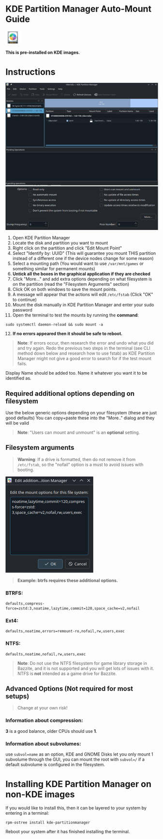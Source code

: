 # KDE Partition Manager Auto-Mount Guide

<!-- ANCHOR: METADATA -->
<!--{"url_discourse": "https://universal-blue.discourse.group/docs?topic=3780", "fetched_at": "2024-09-03 16:43:09.824214+00:00"}-->
<!-- ANCHOR_END: METADATA -->

![KDE|48x48](../img/KDE.png)

**This is pre-installed on KDE images.**

# Instructions

![KDE Partition Manager|690x462, 75%](../img/o0eqJ0Eg45DagNv4qBb3ev5pohU.png)
![Do not check the boxes!|690x197](../img/ouTOEbJCNdYgjmANiiWYSP9IuNM.png)

1.  Open KDE Partition Manager
2.  Locate the disk and partition you want to mount
3.  Right click on the partition and click "Edit Mount Point"
4.  Select "Identify by: UUID" (This will guarantee you mount THIS partition instead of a different one if the device nodes change for some reason)
5.  Select a mounting path (You would want to use `/var/mnt/games` or something similar for permanent mounts)
6.  **Untick all the boxes in the graphical application if they are checked**
7.  Click "More..." and add extra options depending on what filesystem is on the partition (read the "Filesystem Arguments" section)
8.  Click OK on both windows to save the mount points.
9. A message will appear that the actions will edit `/etc/fstab` (Click "OK" to continue)
10. Mount the disk manually in KDE Partition Manager and enter your sudo password
11.  Open the terminal to test the mounts by running the **command**: 
```command
sudo systemctl daemon-reload && sudo mount -a
```
12. **If no errors appeared then it should be safe to reboot.**
        
>**Note**: If errors occur, then research the error and undo what you did and try again.  Redo the previous two steps in the terminal (see CLI method down below and research how to use fstab) as KDE Partition Manager might not give a good error to search for if the test mount fails.

Display Name should be added too.  Name it whatever you want it to be identified as.

## Required additional options depending on **filesystem**
Use the below generic options depending on your filesystem (these are just good defaults)
You can copy+paste these into the "More.." dialog and they will be valid

>**Note**:  "Users can mount and unmount" is an **optional** setting.

## Filesystem arguments

>**Warning**: If a drive is formatted, then do not remove it from `/etc/fstab`, so the "nofail" option is a must to avoid issues with booting.

![btrfs example|290x317](../img/iB9gQvWpbMBjaKGagqJaSgtFbNt.png)
>**Example: btrfs requires these additional options.**


### **BTRFS**: 
```command
defaults,compress-force=zstd:3,noatime,lazytime,commit=120,space_cache=v2,nofail
```

### **Ext4**:  
```command
defaults,noatime,errors=remount-ro,nofail,rw,users,exec
```

### **NTFS**:  
```command
defaults,noatime,nofail,rw,users,exec
```
>**Note**: Do not use the NTFS filesystem for game library storage in Bazzite, and it is not supported and you will get lots of issues with it.  NTFS is **not** intended as a game drive for Bazzite.

## Advanced Options (Not required for most setups)
>Change at your own risk!

### Information about compression: 

**3** is a good balance, older CPUs should use **1**.

### Information about subvolumes: 

use `subvol=name` as an option, KDE and GNOME Disks let you only mount 1 subvolume through the GUI, you can mount the root with `subvol=/` if a default subvolume is configured in the filesystem.

# Installing KDE Partition Manager on non-KDE images

If you would like to install this, then it can be layered to your system by entering in a terminal:

```
rpm-ostree install kde-partitionmanager
```

Reboot your system after it has finished installing the terminal.
